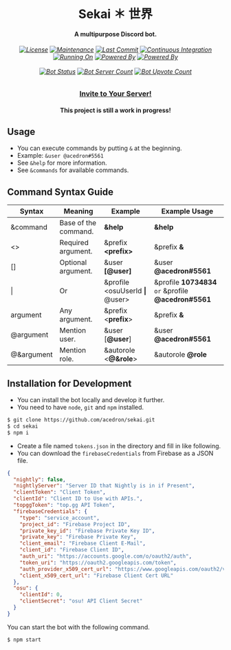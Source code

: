 <p align="center">
  <h1 align="center">Sekai ＊ 世界</h1>
  <h4 align="center">A multipurpose Discord bot.</h4>

  <h6 align="center">
    <a href="https://github.com/acedron/sekai">
      <img src="https://img.shields.io/github/license/acedron/sekai?style=for-the-badge" alt="License" /></a>
    <a href="https://github.com/acedron/sekai/commits/master">
      <img src="https://img.shields.io/maintenance/yes/2021?style=for-the-badge" alt="Maintenance" /></a>
    <a href="https://github.com/acedron/sekai/commit/master">
      <img src="https://img.shields.io/github/last-commit/acedron/sekai?style=for-the-badge" alt="Last Commit" /></a>
    <a href="https://github.com/acedron/sekai/actions">
      <img src="https://img.shields.io/github/workflow/status/acedron/sekai/Node.js%20CI?style=for-the-badge" alt="Continuous Integration" /></a>
    <br/>
    <a href="https://www.heroku.com">
      <img src="https://img.shields.io/badge/Running%20On-Heroku-blueviolet?style=for-the-badge" alt="Running On" /></a>
    <a href="https://discord.js.org">
      <img src="https://img.shields.io/badge/Powered%20By-discord.js-blue?style=for-the-badge" alt="Powered By" /></a>
    <a href="https://firebase.google.com">
      <img src="https://img.shields.io/badge/Powered%20By-Firebase-orange?style=for-the-badge" alt="Powered By" /></a>
    <br/><br/>
    <a href="https://top.gg/bot/772460495949135893">
      <img src="https://top.gg/api/widget/status/772460495949135893.svg" alt="Bot Status" /></a>
    <a href="https://top.gg/bot/772460495949135893">
      <img src="https://top.gg/api/widget/servers/772460495949135893.svg" alt="Bot Server Count" /></a>
    <a href="https://top.gg/bot/772460495949135893">
      <img src="https://top.gg/api/widget/upvotes/772460495949135893.svg" alt="Bot Upvote Count" /></a>
  </h6>

  <h3 align="center">
    <a href="https://top.gg/bot/772460495949135893/invite">
        Invite to Your Server!</a>
  </h3>
  <h4 align="center">
    This project is still a work in progress!
  </h4>
</p>

## Usage

* You can execute commands by putting `&` at the beginning.
* Example: `&user @acedron#5561`
* See `&help` for more information.
* See `&commands` for available commands.

## Command Syntax Guide

| Syntax  | Meaning | Example | Example Usage |
| ------- | ------- | ------- | ------------- |
| &command | Base of the command. | **&help** | **&help** |
| <> | Required argument. | &prefix **\<prefix\>** | &prefix **&** |
| \[\] | Optional argument. | &user **\[@user\]** | &user **@acedron#5561** |
| \| | Or | &profile \<osuUserId **\|** @user\> | &profile **10734834** `or` &profile **@acedron#5561** |
| argument | Any argument. | &prefix <**prefix**> | &prefix **&** |
| @argument | Mention user. | &user \[**@user**\] | &user **@acedron#5561** |
| @&argument | Mention role. | &autorole \<**@&role**\> | &autorole **@role** |

## Installation for Development

* You can install the bot locally and develop it further.
* You need to have `node`, `git` and `npm` installed.

```bash
$ git clone https://github.com/acedron/sekai.git
$ cd sekai
$ npm i
```

* Create a file named `tokens.json` in the directory and fill in like following.
* You can download the `firebaseCredentials` from Firebase as a JSON file.

```json
{
  "nightly": false,
  "nightlyServer": "Server ID that Nightly is in if Present",
  "clientToken": "Client Token",
  "clientId": "Client ID to Use with APIs.",
  "topggToken": "top.gg API Token",
  "firebaseCredentials": {
    "type": "service_account",
    "project_id": "Firebase Project ID",
    "private_key_id": "Firebase Private Key ID",
    "private_key": "Firebase Private Key",
    "client_email": "Firebase Client E-Mail",
    "client_id": "Firebase Client ID",
    "auth_uri": "https://accounts.google.com/o/oauth2/auth",
    "token_uri": "https://oauth2.googleapis.com/token",
    "auth_provider_x509_cert_url": "https://www.googleapis.com/oauth2/v1/certs",
    "client_x509_cert_url": "Firebase Client Cert URL"
  },
  "osu": {
    "clientId": 0,
    "clientSecret": "osu! API Client Secret"
  }
}
```

You can start the bot with the following command.

```bash
$ npm start
```
